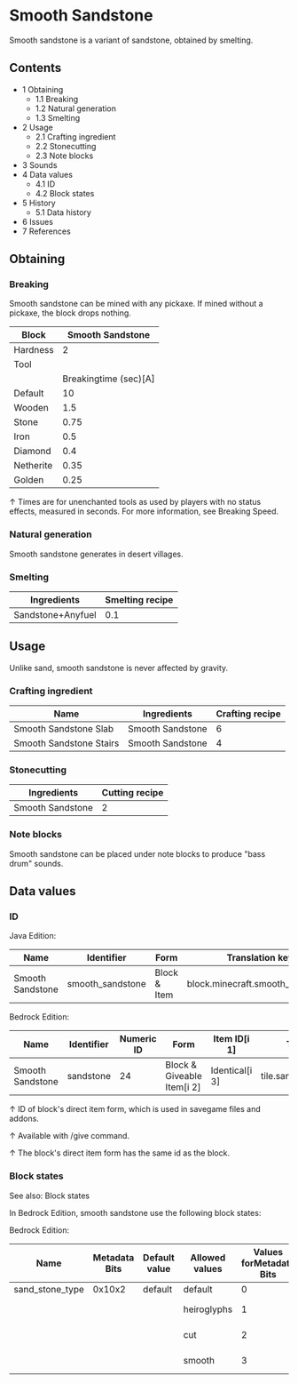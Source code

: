 # Smooth Sandstone
Smooth sandstone is a variant of sandstone, obtained by smelting.

## Contents
- 1 Obtaining
	- 1.1 Breaking
	- 1.2 Natural generation
	- 1.3 Smelting
- 2 Usage
	- 2.1 Crafting ingredient
	- 2.2 Stonecutting
	- 2.3 Note blocks
- 3 Sounds
- 4 Data values
	- 4.1 ID
	- 4.2 Block states
- 5 History
	- 5.1 Data history
- 6 Issues
- 7 References

## Obtaining
### Breaking
Smooth sandstone can be mined with any pickaxe. If mined without a pickaxe, the block drops nothing.

| Block     | Smooth Sandstone      |
|-----------|-----------------------|
| Hardness  | 2                     |
| Tool      |                       |
|           | Breakingtime (sec)[A] |
| Default   | 10                    |
| Wooden    | 1.5                   |
| Stone     | 0.75                  |
| Iron      | 0.5                   |
| Diamond   | 0.4                   |
| Netherite | 0.35                  |
| Golden    | 0.25                  |


↑ Times are for unenchanted tools as used by players with no status effects, measured in seconds. For more information, see Breaking Speed.


### Natural generation
Smooth sandstone generates in desert villages. 

### Smelting
| Ingredients       | Smelting recipe |
|-------------------|-----------------|
| Sandstone+Anyfuel | 0.1             |

## Usage
Unlike sand, smooth sandstone is never affected by gravity.

### Crafting ingredient
| Name                    | Ingredients      | Crafting recipe |
|-------------------------|------------------|-----------------|
| Smooth Sandstone Slab   | Smooth Sandstone | 6               |
| Smooth Sandstone Stairs | Smooth Sandstone | 4               |

### Stonecutting
| Ingredients      | Cutting recipe |
|------------------|----------------|
| Smooth Sandstone | 2              |

### Note blocks
Smooth sandstone can be placed under note blocks to produce "bass drum" sounds.

## Data values
### ID
Java Edition:

| Name             | Identifier       | Form         | Translation key                  |
|------------------|------------------|--------------|----------------------------------|
| Smooth Sandstone | smooth_sandstone | Block & Item | block.minecraft.smooth_sandstone |

Bedrock Edition:

| Name             | Identifier | Numeric ID | Form                       | Item ID[i 1]   | Translation key            |
|------------------|------------|------------|----------------------------|----------------|----------------------------|
| Smooth Sandstone | sandstone  | 24         | Block & Giveable Item[i 2] | Identical[i 3] | tile.sandstone.smooth.name |


↑ ID of block's direct item form, which is used in savegame files and addons.

↑ Available with /give command.

↑ The block's direct item form has the same id as the block.


### Block states
See also: Block states

In Bedrock Edition, smooth sandstone use the following block states:

Bedrock Edition:

| Name            | Metadata Bits | Default value | Allowed values | Values forMetadata Bits | Description        |
|-----------------|---------------|---------------|----------------|-------------------------|--------------------|
| sand_stone_type | 0x10x2        | default       | default        | 0                       | Sandstone          |
|                 |               |               | heiroglyphs    | 1                       | Chiseled Sandstone |
|                 |               |               | cut            | 2                       | Cut Sandstone      |
|                 |               |               | smooth         | 3                       | Smooth Sandstone   |





